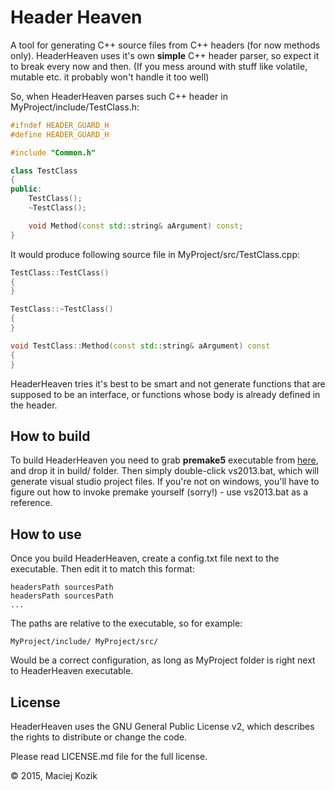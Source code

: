 Header Heaven
==============

A tool for generating C++ source files from C++ headers (for now methods only). HeaderHeaven uses it's own **simple** C++ header parser, so expect it to break every now and then. (If you mess around with stuff like volatile, mutable etc. it probably won't handle it too well)

So, when HeaderHeaven parses such C++ header in MyProject/include/TestClass.h:
```c++
#ifndef HEADER_GUARD_H
#define HEADER_GUARD_H

#include "Common.h"

class TestClass
{
public:
	TestClass();
	~TestClass();

	void Method(const std::string& aArgument) const;
}
```
It would produce following source file in MyProject/src/TestClass.cpp:
```c++
TestClass::TestClass()
{
}

TestClass::~TestClass()
{
}

void TestClass::Method(const std::string& aArgument) const
{
}
```

HeaderHeaven tries it's best to be smart and not generate functions that are supposed to be an interface, or functions whose body is already defined in the header.

How to build
--------------

To build HeaderHeaven you need to grab **premake5** executable from [here](https://premake.github.io/download.html), and drop it in build/ folder.
Then simply double-click vs2013.bat, which will generate visual studio project files. If you're not on windows, you'll have to figure out how to invoke
premake yourself (sorry!) - use vs2013.bat as a reference.

How to use
--------------

Once you build HeaderHeaven, create a config.txt file next to the executable. Then edit it to match this format:

	headersPath sourcesPath
	headersPath sourcesPath
	...

The paths are relative to the executable, so for example:

	MyProject/include/ MyProject/src/

Would be a correct configuration, as long as MyProject folder is right next to HeaderHeaven executable.

License
--------------

HeaderHeaven uses the GNU General Public License v2, which describes the rights
to distribute or change the code. 

Please read LICENSE.md file for the full license.

© 2015, Maciej Kozik